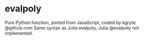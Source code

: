 # evalpoly
Pure Python function, ported from JavaScript, coded by kgryte @github.com
Same syntax as Julia evalpoly, Julia @evalpoly not implemented.
